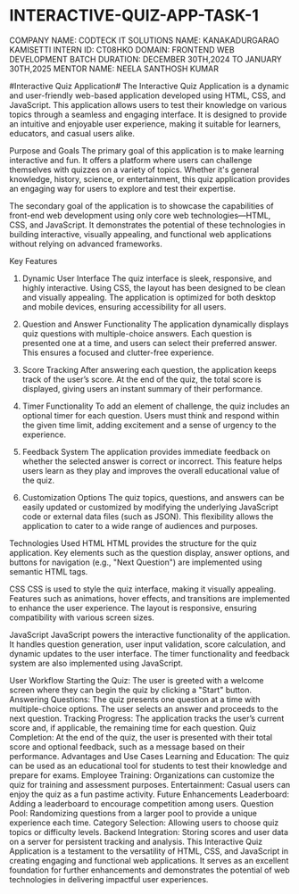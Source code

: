 # INTERACTIVE-QUIZ-APP-TASK-1
COMPANY NAME: CODTECK IT SOLUTIONS 
NAME: KANAKADURGARAO KAMISETTI 
INTERN ID: CT08HKO DOMAIN: FRONTEND WEB DEVELOPMENT 
BATCH DURATION: DECEMBER 30TH,2024 TO JANUARY 30TH,2025 
MENTOR NAME: NEELA SANTHOSH KUMAR

#Interactive Quiz Application#
The Interactive Quiz Application is a dynamic and user-friendly web-based application developed using HTML, CSS, and JavaScript. This application allows users to test their knowledge on various topics through a seamless and engaging interface. It is designed to provide an intuitive and enjoyable user experience, making it suitable for learners, educators, and casual users alike.

Purpose and Goals
The primary goal of this application is to make learning interactive and fun. It offers a platform where users can challenge themselves with quizzes on a variety of topics. Whether it's general knowledge, history, science, or entertainment, this quiz application provides an engaging way for users to explore and test their expertise.

The secondary goal of the application is to showcase the capabilities of front-end web development using only core web technologies—HTML, CSS, and JavaScript. It demonstrates the potential of these technologies in building interactive, visually appealing, and functional web applications without relying on advanced frameworks.

Key Features
1. Dynamic User Interface
The quiz interface is sleek, responsive, and highly interactive. Using CSS, the layout has been designed to be clean and visually appealing. The application is optimized for both desktop and mobile devices, ensuring accessibility for all users.

2. Question and Answer Functionality
The application dynamically displays quiz questions with multiple-choice answers. Each question is presented one at a time, and users can select their preferred answer. This ensures a focused and clutter-free experience.

3. Score Tracking
After answering each question, the application keeps track of the user’s score. At the end of the quiz, the total score is displayed, giving users an instant summary of their performance.

4. Timer Functionality
To add an element of challenge, the quiz includes an optional timer for each question. Users must think and respond within the given time limit, adding excitement and a sense of urgency to the experience.

5. Feedback System
The application provides immediate feedback on whether the selected answer is correct or incorrect. This feature helps users learn as they play and improves the overall educational value of the quiz.

6. Customization Options
The quiz topics, questions, and answers can be easily updated or customized by modifying the underlying JavaScript code or external data files (such as JSON). This flexibility allows the application to cater to a wide range of audiences and purposes.

Technologies Used
HTML
HTML provides the structure for the quiz application. Key elements such as the question display, answer options, and buttons for navigation (e.g., "Next Question") are implemented using semantic HTML tags.

CSS
CSS is used to style the quiz interface, making it visually appealing. Features such as animations, hover effects, and transitions are implemented to enhance the user experience. The layout is responsive, ensuring compatibility with various screen sizes.

JavaScript
JavaScript powers the interactive functionality of the application. It handles question generation, user input validation, score calculation, and dynamic updates to the user interface. The timer functionality and feedback system are also implemented using JavaScript.

User Workflow
Starting the Quiz: The user is greeted with a welcome screen where they can begin the quiz by clicking a "Start" button.
Answering Questions: The quiz presents one question at a time with multiple-choice options. The user selects an answer and proceeds to the next question.
Tracking Progress: The application tracks the user’s current score and, if applicable, the remaining time for each question.
Quiz Completion: At the end of the quiz, the user is presented with their total score and optional feedback, such as a message based on their performance.
Advantages and Use Cases
Learning and Education: The quiz can be used as an educational tool for students to test their knowledge and prepare for exams.
Employee Training: Organizations can customize the quiz for training and assessment purposes.
Entertainment: Casual users can enjoy the quiz as a fun pastime activity.
Future Enhancements
Leaderboard: Adding a leaderboard to encourage competition among users.
Question Pool: Randomizing questions from a larger pool to provide a unique experience each time.
Category Selection: Allowing users to choose quiz topics or difficulty levels.
Backend Integration: Storing scores and user data on a server for persistent tracking and analysis.
This Interactive Quiz Application is a testament to the versatility of HTML, CSS, and JavaScript in creating engaging and functional web applications. It serves as an excellent foundation for further enhancements and demonstrates the potential of web technologies in delivering impactful user experiences.

